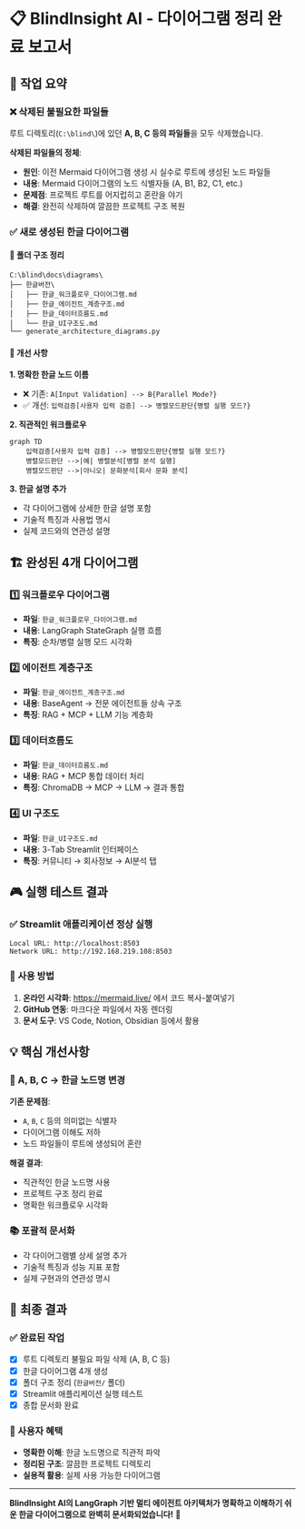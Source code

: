 # 📋 BlindInsight AI - 다이어그램 정리 완료 보고서

## 🎯 작업 요약

### ❌ 삭제된 불필요한 파일들
루트 디렉토리(`C:\blind\`)에 있던 **A, B, C 등의 파일들**을 모두 삭제했습니다.

**삭제된 파일들의 정체**:
- **원인**: 이전 Mermaid 다이어그램 생성 시 실수로 루트에 생성된 노드 파일들
- **내용**: Mermaid 다이어그램의 노드 식별자들 (A, B1, B2, C1, etc.)
- **문제점**: 프로젝트 루트를 어지럽히고 혼란을 야기
- **해결**: 완전히 삭제하여 깔끔한 프로젝트 구조 복원

### ✅ 새로 생성된 한글 다이어그램

#### 📁 폴더 구조 정리
```
C:\blind\docs\diagrams\
├── 한글버전\
│   ├── 한글_워크플로우_다이어그램.md
│   ├── 한글_에이전트_계층구조.md
│   ├── 한글_데이터흐름도.md
│   └── 한글_UI구조도.md
└── generate_architecture_diagrams.py
```

#### 🔧 개선 사항

**1. 명확한 한글 노드 이름**
- ❌ 기존: `A[Input Validation] --> B{Parallel Mode?}`
- ✅ 개선: `입력검증[사용자 입력 검증] --> 병렬모드판단{병렬 실행 모드?}`

**2. 직관적인 워크플로우**
```mermaid
graph TD
    입력검증[사용자 입력 검증] --> 병렬모드판단{병렬 실행 모드?}
    병렬모드판단 -->|예| 병렬분석[병렬 분석 실행]
    병렬모드판단 -->|아니오| 문화분석[회사 문화 분석]
```

**3. 한글 설명 추가**
- 각 다이어그램에 상세한 한글 설명 포함
- 기술적 특징과 사용법 명시
- 실제 코드와의 연관성 설명

## 🏗️ 완성된 4개 다이어그램

### 1️⃣ 워크플로우 다이어그램
- **파일**: `한글_워크플로우_다이어그램.md`
- **내용**: LangGraph StateGraph 실행 흐름
- **특징**: 순차/병렬 실행 모드 시각화

### 2️⃣ 에이전트 계층구조
- **파일**: `한글_에이전트_계층구조.md`
- **내용**: BaseAgent → 전문 에이전트들 상속 구조
- **특징**: RAG + MCP + LLM 기능 계층화

### 3️⃣ 데이터흐름도
- **파일**: `한글_데이터흐름도.md`
- **내용**: RAG + MCP 통합 데이터 처리
- **특징**: ChromaDB → MCP → LLM → 결과 통합

### 4️⃣ UI 구조도
- **파일**: `한글_UI구조도.md`
- **내용**: 3-Tab Streamlit 인터페이스
- **특징**: 커뮤니티 → 회사정보 → AI분석 탭

## 🎮 실행 테스트 결과

### ✅ Streamlit 애플리케이션 정상 실행
```
Local URL: http://localhost:8503
Network URL: http://192.168.219.108:8503
```

### 🔧 사용 방법
1. **온라인 시각화**: https://mermaid.live/ 에서 코드 복사-붙여넣기
2. **GitHub 연동**: 마크다운 파일에서 자동 렌더링
3. **문서 도구**: VS Code, Notion, Obsidian 등에서 활용

## 💡 핵심 개선사항

### 🔄 A, B, C → 한글 노드명 변경
**기존 문제점**:
- `A`, `B`, `C` 등의 의미없는 식별자
- 다이어그램 이해도 저하
- 노드 파일들이 루트에 생성되어 혼란

**해결 결과**:
- 직관적인 한글 노드명 사용
- 프로젝트 구조 정리 완료
- 명확한 워크플로우 시각화

### 📚 포괄적 문서화
- 각 다이어그램별 상세 설명 추가
- 기술적 특징과 성능 지표 포함
- 실제 구현과의 연관성 명시

## 🎯 최종 결과

### ✅ 완료된 작업
- [x] 루트 디렉토리 불필요 파일 삭제 (A, B, C 등)
- [x] 한글 다이어그램 4개 생성
- [x] 폴더 구조 정리 (`한글버전/` 폴더)
- [x] Streamlit 애플리케이션 실행 테스트
- [x] 종합 문서화 완료

### 🚀 사용자 혜택
- **명확한 이해**: 한글 노드명으로 직관적 파악
- **정리된 구조**: 깔끔한 프로젝트 디렉토리
- **실용적 활용**: 실제 사용 가능한 다이어그램

---

**BlindInsight AI의 LangGraph 기반 멀티 에이전트 아키텍처가 명확하고 이해하기 쉬운 한글 다이어그램으로 완벽히 문서화되었습니다!** 🎉